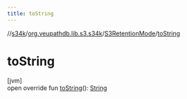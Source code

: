 ```yaml
---
title: toString
---
```

//[s34k](../../../index.html)/[org.veupathdb.lib.s3.s34k](../index.html)/[S3RetentionMode](index.html)/[toString](to-string.html)



# toString



[jvm]\
open override fun [toString](to-string.html)(): [String](https://kotlinlang.org/api/latest/jvm/stdlib/kotlin/-string/index.html)




